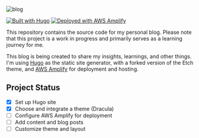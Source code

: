 ![blog](https://socialify.git.ci/alexanderpareja/blog/image?description=1&font=Source%20Code%20Pro&language=1&name=1&owner=1&pattern=Solid&stargazers=1&theme=Dark)

[![Built with Hugo](https://img.shields.io/badge/Built%20with-Hugo-%23FF4088)](https://gohugo.io/)
[![Deployed with AWS Amplify](https://img.shields.io/badge/Deployed%20with-AWS%20Amplify-%2300AADD)](https://aws.amazon.com/amplify/)

This repository contains the source code for my personal blog. Please note that this project is a work in progress and primarily serves as a learning journey for me.

This blog is being created to share my insights, learnings, and other things. I'm using [Hugo](https://gohugo.io/) as the static site generator, with a forked version of the Etch theme, and [AWS Amplify](https://aws.amazon.com/amplify/) for deployment and hosting.

## Project Status

- [x] Set up Hugo site
- [x] Choose and integrate a theme (Dracula)
- [ ] Configure AWS Amplify for deployment
- [ ] Add content and blog posts
- [ ] Customize theme and layout
